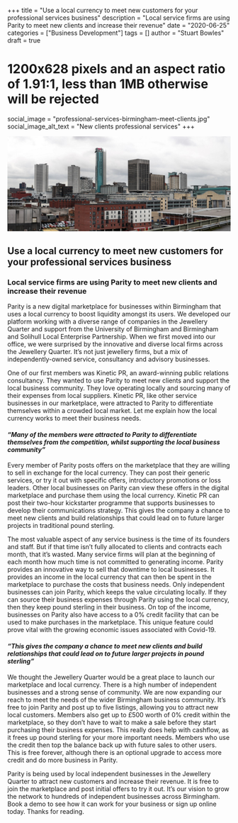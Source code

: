 +++
title = "Use a local currency to meet new customers for your professional services business"
description = "Local service firms are using Parity to meet new clients and increase their revenue"
date = "2020-06-25"
categories = ["Business Development"]
tags = []
author = "Stuart Bowles"
draft = true
# 1200x628 pixels and an aspect ratio of 1.91:1, less than 1MB otherwise will be rejected
social_image = "professional-services-birmingham-meet-clients.jpg"
social_image_alt_text = "New clients professional services"
+++

![New clients professional services](professional-services-birmingham-meet-clients.jpg)

## Use a local currency to meet new customers for your professional services business

### Local service firms are using Parity to meet new clients and increase their revenue

Parity is a new digital marketplace for businesses within Birmingham that uses a local currency to boost liquidity amongst its users. We developed our platform working with a diverse range of companies in the Jewellery Quarter and support from the University of Birmingham and Birmingham and Solihull Local Enterprise Partnership. When we first moved into our office, we were surprised by the innovative and diverse local firms across the Jewellery Quarter. It’s not just jewellery firms, but a mix of independently-owned service, consultancy and advisory businesses. 

One of our first members was Kinetic PR, an award-winning public relations consultancy. They wanted to use Parity to meet new clients and support the local business community. They love operating locally and sourcing many of their expenses from local suppliers. Kinetic PR, like other service businesses in our marketplace, were attracted to Parity to differentiate themselves within a crowded local market. Let me explain how the local currency works to meet their business needs.

#### _“Many of the members were attracted to Parity to differentiate themselves from the competition, whilst supporting the local business community”_

Every member of Parity posts offers on the marketplace that they are willing to sell in exchange for the local currency. They can post their generic services, or try it out with specific offers, introductory promotions or loss leaders. Other local businesses on Parity can view these offers in the digital marketplace and purchase them using the local currency. Kinetic PR can post their two-hour kickstarter programme that supports businesses to develop their communications strategy. This gives the company a chance to meet new clients and build relationships that could lead on to future larger projects in traditional pound sterling. 

The most valuable aspect of any service business is the time of its founders and staff. But if that time isn’t fully allocated to clients and contracts each month, that it’s wasted. Many service firms will plan at the beginning of each month how much time is not committed to generating income. Parity provides an innovative way to sell that downtime to local businesses. It provides an income in the local currency that can then be spent in the marketplace to purchase the costs that business needs. Only independent businesses can join Parity, which keeps the value circulating locally. If they can source their business expenses through Parity using the local currency, then they keep pound sterling in their business. On top of the income, businesses on Parity also have access to a 0% credit facility that can be used to make purchases in the marketplace. This unique feature could prove vital with the growing economic issues associated with Covid-19. 

#### _“This gives the company a chance to meet new clients and build relationships that could lead on to future larger projects in pound sterling”_

We thought the Jewellery Quarter would be a great place to launch our marketplace and local currency. There is a high number of independent businesses and a strong sense of community. We are now expanding our reach to meet the needs of the wider Birmingham business community. It’s free to join Parity and post up to five listings, allowing you to attract new local customers. Members also get up to £500 worth of 0% credit within the marketplace, so they don’t have to wait to make a sale before they start purchasing their business expenses. This really does help with cashflow, as it frees up pound sterling for your more important needs. Members who use the credit then top the balance back up with future sales to other users. This is free forever, although there is an optional upgrade to access more credit and do more business in Parity.

Parity is being used by local independent businesses in the Jewellery Quarter to attract new customers and increase their revenue. It is free to join the marketplace and post initial offers to try it out. It’s our vision to grow the network to hundreds of independent businesses across Birmingham. Book a demo to see how it can work for your business or sign up online today. Thanks for reading.
